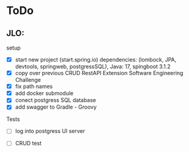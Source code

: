 # ToDo

## JLO:

setup
- [x] start new project (start.spring.io) dependencies: (lombock, JPA, devtools, springweb, postgressSQL), Java: 17, spingboot 3.1.2
- [x] copy over previous CRUD RestAPI Extension Software Engineering Challenge
- [x] fix path names
- [x] add docker submodule
- [x] conect postgress SQL database
- [x] add swagger to Gradle - Groovy

Tests
- [ ] log into postgress UI server
- [ ] CRUD test


